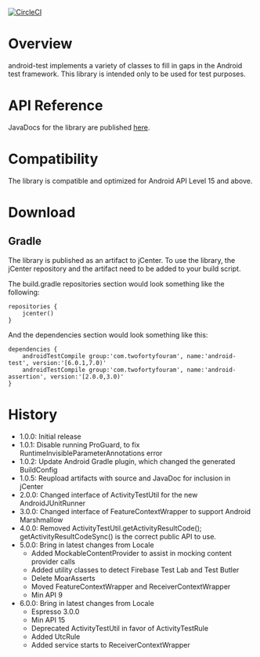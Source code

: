 [![CircleCI](https://circleci.com/gh/twofortyfouram/android-test.svg?style=svg)](https://circleci.com/gh/twofortyfouram/android-test)

# Overview
android-test implements a variety of classes to fill in gaps in the Android test framework.  This library is intended only to be used for test purposes.


# API Reference
JavaDocs for the library are published [here](https://twofortyfouram.github.io/android-test).


# Compatibility
The library is compatible and optimized for Android API Level 15 and above.


# Download
## Gradle
The library is published as an artifact to jCenter.  To use the library, the jCenter repository and the artifact need to be added to your build script.

The build.gradle repositories section would look something like the following:

    repositories {
        jcenter()
    }

And the dependencies section would look something like this:

    dependencies {
        androidTestCompile group:'com.twofortyfouram', name:'android-test', version:'[6.0.1,7.0)'
        androidTestCompile group:'com.twofortyfouram', name:'android-assertion', version:'[2.0.0,3.0)'
    }


# History
* 1.0.0: Initial release
* 1.0.1: Disable running ProGuard, to fix RuntimeInvisibleParameterAnnotations error
* 1.0.2: Update Android Gradle plugin, which changed the generated BuildConfig
* 1.0.5: Reupload artifacts with source and JavaDoc for inclusion in jCenter
* 2.0.0: Changed interface of ActivityTestUtil for the new AndroidJUnitRunner
* 3.0.0: Changed interface of FeatureContextWrapper to support Android Marshmallow
* 4.0.0: Removed ActivityTestUtil.getActivityResultCode(); getActivityResultCodeSync() is the correct public API to use.
* 5.0.0: Bring in latest changes from Locale
    * Added MockableContentProvider to assist in mocking content provider calls
    * Added utility classes to detect Firebase Test Lab and Test Butler
    * Delete MoarAsserts
    * Moved FeatureContextWrapper and ReceiverContextWrapper
    * Min API 9
* 6.0.0: Bring in latest changes from Locale
    * Espresso 3.0.0
    * Min API 15
    * Deprecated ActivityTestUtil in favor of ActivityTestRule
    * Added UtcRule
    * Added service starts to ReceiverContextWrapper
